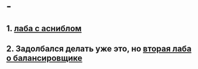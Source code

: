 # -
## 1. [лаба с асниблом](https://github.com/troloshot/From-Levchenko/tree/main/labs/lab1)

## 2. Задолбался делать уже это, но [вторая лаба о балансировщике](https://github.com/troloshot/From-Levchenko/tree/main/lab2)
